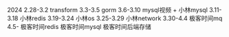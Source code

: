 2024
2.28-3.2 transform
3.3-3.5 gorm
3.6-3.10 mysql视频 + 小林mysql
3.11-3.18 小林redis
3.19-3.24 小林os
3.25-3.29 小林network
3.30-4.4 极客时间mq
4.5- 极客时间redis
极客时间mysql
极客时间后端存储
